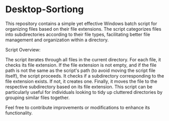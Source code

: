 # Desktop-Sortiong

This repository contains a simple yet effective Windows batch script for organizing files based on their file extensions. The script categorizes files into subdirectories according to their file types, facilitating better file management and organization within a directory.

Script Overview:

The script iterates through all files in the current directory.
For each file, it checks its file extension.
If the file extension is not empty, and if the file path is not the same as the script's path (to avoid moving the script file itself), the script proceeds.
It checks if a subdirectory corresponding to the file extension exists. If not, it creates one.
Finally, it moves the file to the respective subdirectory based on its file extension.
This script can be particularly useful for individuals looking to tidy up cluttered directories by grouping similar files together.

Feel free to contribute improvements or modifications to enhance its functionality.
